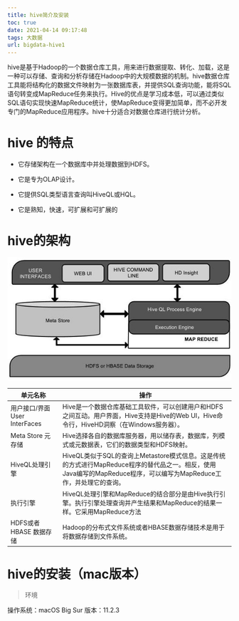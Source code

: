```yaml
---
title: hive简介及安装
toc: true
date: 2021-04-14 09:17:48
tags: 大数据
url: bigdata-hive1
---
```


hive是基于Hadoop的一个数据仓库工具，用来进行数据提取、转化、加载，这是一种可以存储、查询和分析存储在Hadoop中的大规模数据的机制。hive数据仓库工具能将结构化的数据文件映射为一张数据库表，并提供SQL查询功能，能将SQL语句转变成MapReduce任务来执行。Hive的优点是学习成本低，可以通过类似SQL语句实现快速MapReduce统计，使MapReduce变得更加简单，而不必开发专门的MapReduce应用程序。hive十分适合对数据仓库进行统计分析。
<!--more-->

# hive 的特点

- 它存储架构在一个数据库中并处理数据到HDFS。

- 它是专为OLAP设计。

- 它提供SQL类型语言查询叫HiveQL或HQL。

- 它是熟知，快速，可扩展和可扩展的

# hive的架构

![Hive Architecture](hive简介及安装/1-14122R10152108.jpg)

| 单元名称                      | 操作                                                         |
| ----------------------------- | ------------------------------------------------------------ |
| 用户接口/界面 User InterFaces | Hive是一个数据仓库基础工具软件，可以创建用户和HDFS之间互动。用户界面，Hive支持是Hive的Web UI，Hive命令行，HiveHD洞察（在Windows服务器）。 |
| Meta Store 元存储             | Hive选择各自的数据库服务器，用以储存表，数据库，列模式或元数据表，它们的数据类型和HDFS映射。 |
| HiveQL处理引擎                | HiveQL类似于SQL的查询上Metastore模式信息。这是传统的方式进行MapReduce程序的替代品之一。相反，使用Java编写的MapReduce程序，可以编写为MapReduce工作，并处理它的查询。 |
| 执行引擎                      | HiveQL处理引擎和MapReduce的结合部分是由Hive执行引擎。执行引擎处理查询并产生结果和MapReduce的结果一样。它采用MapReduce方法 |
| HDFS或者HBASE 数据存储        | Hadoop的分布式文件系统或者HBASE数据存储技术是用于将数据存储到文件系统。 |



# hive的安装（mac版本）
> 环境

操作系统：macOS Big Sur 
版本：11.2.3



